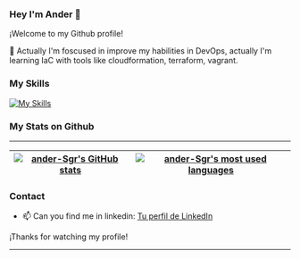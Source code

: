 ### Hey I'm Ander 👋

¡Welcome to my Github profile!

🚀 Actually I'm foscused in improve my habilities in DevOps, actually I'm learning IaC with tools like cloudformation, terraform, vagrant.


### My Skills
[![My Skills](https://skillicons.dev/icons?i=js,html,css,c,react,styledcomponents,php,laravel,linux)](https://skillicons.dev)

### My Stats on Github

---
| [![ander-Sgr's GitHub stats](https://github-readme-stats.vercel.app/api?username=ander-Sgr&count_private=true&show_icons=true&hide=issues&hide_border=true&theme=onedark)](https://github.com/ander-Sgr?tab=repositories) | [![ander-Sgr's most used languages](https://github-readme-stats.vercel.app/api/top-langs/?username=ander-Sgr&layout=compact&hide_border=true&theme=onedark)](https://github.com/ander-Sgr?tab=repositories) |
|:-:|:-:|

### Contact

- 📫 Can you find me in linkedin: [Tu perfil de LinkedIn](www.linkedin.com/in/anderson-estrella-barreto)

¡Thanks for watching my profile!

---

